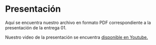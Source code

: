 # Presentación

Aquí se encuentra nuestro archivo en formato PDF correspondiente a la presentación de la entrega 01.

Nuestro video de la presentación se encuentra [disponible en Youtube.](https://www.youtube.com/watch?v=h_iAon4jkY8)
